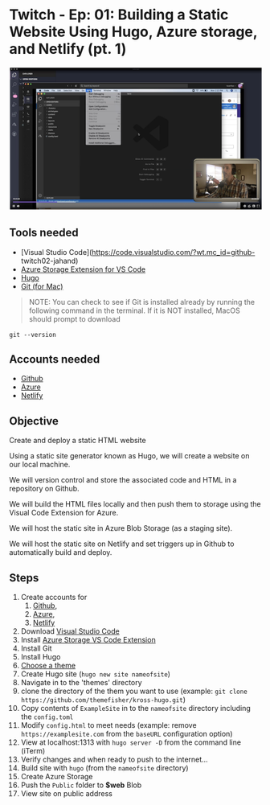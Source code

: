 # Twitch - Ep: 01: Building a Static Website Using Hugo, Azure storage, and Netlify (pt. 1)

[![](/ep01/img/twitchep1-github.png)](https://youtu.be/jRgcvNpzpL0)

## Tools needed

- [Visual Studio Code](https://code.visualstudio.com/?wt.mc_id=github- twitch02-jahand)
- [Azure Storage Extension for VS Code](https://marketplace.visualstudio.com/items?itemName=ms-azuretools.vscode-azurestorage)
- [Hugo](https://gohugo.io/)
- [Git (for Mac)](https://sourceforge.net/projects/git-osx-installer/)

>NOTE: You can check to see if Git is installed already by running the following command in the terminal. If it is NOT installed, MacOS should prompt to download

```
git --version
```

## Accounts needed

- [Github](https://github.com/join/?wt.mc_id=github-twitch02-jahand)
- [Azure](http://azure.com/join/?wt.mc_id=github-twitch02-jahand)
- [Netlify](https://app.netlify.com/signup)

## Objective

Create and deploy a static HTML website

Using a static site generator known as Hugo, we will create a website on our local machine.

We will version control and store the associated code and HTML in a repository on Github.

We will build the HTML files locally and then push them to storage using the Visual Code Extension for Azure.

We will host the static site in Azure Blob Storage (as a staging site).

We will host the static site on Netlify and set triggers up in Github to automatically build and deploy.

## Steps

1. Create accounts for
   1. [Github](https://github.com/join/?wt.mc_id=github-twitch02-jahand),
   2. [Azure](http://azure.com/join/?wt.mc_id=github-twitch02-jahand),
   3. [Netlify](https://app.netlify.com/signup)
2. Download [Visual Studio Code](https://code.visualstudio.com/?wt.mc_id=github-twitch02-jahand)
3. Install [Azure Storage VS Code Extension](https://marketplace.visualstudio.com/items?itemName=ms-azuretools.vscode-azurestorage)
4. Install Git
5. Install Hugo
6. [Choose a theme](https://themes.gohugo.io/)
7. Create Hugo site (`hugo new site nameofsite`)
8. Navigate in to the 'themes' directory
9. clone the directory of the them you want to use (example: `git clone https://github.com/themefisher/kross-hugo.git`)
10. Copy contents of `ExampleSite` in to the `nameofsite` directory including the `config.toml`
11. Modify `config.html` to meet needs (example: remove `https://examplesite.com` from the `baseURL` configuration option)
12. View at localhost:1313 with `hugo server -D` from the command line (iTerm)
13. Verify changes and when ready to push to the internet...
14. Build site with `hugo` (from the `nameofsite` directory)
15. Create Azure Storage
16. Push the `Public` folder to **$web** Blob
17. View site on public address
